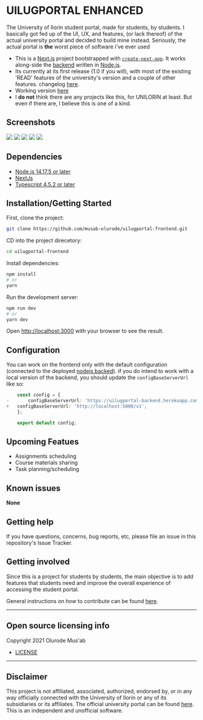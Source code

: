 # UILUGPORTAL ENHANCED

The University of Ilorin student portal, made for students, by students.
I basically got fed up of the UI, UX, and features, (or lack thereof) of the actual university portal and decided to build mine instead. Seriously, the actual portal is **the** worst piece of software i've ever used

-   This is a [Next.js](https://nextjs.org/) project bootstrapped with [`create-next-app`](https://github.com/vercel/next.js/tree/canary/packages/create-next-app). It works along-side the [backend](https://github.com/musab-olurode/uilugportal-backend) written in [Node.js](https://nodejs.org/en/).
-   Its currently at its first release (1.0 if you will), with most of the existing 'READ' features of the university's version and a couple of other features. changelog [here](CHANGELOG.md).
-   Working version [here](https://uilugportal.vercel.app)
-   I **do not** think there are any projects like this, for UNILORIN at least. But even if there are, I believe this is one of a kind.

## Screenshots

![](https://user-images.githubusercontent.com/49688259/148561184-17d8337a-d251-4df4-8c6a-2ca34e7267eb.png)
![](https://user-images.githubusercontent.com/49688259/148434304-f8b4b8e1-d3fe-442e-abc8-708679c343ab.png)
![](https://user-images.githubusercontent.com/49688259/148434364-f50a8ee4-a883-4d29-aa27-592cc9bb2512.png)
![](https://user-images.githubusercontent.com/49688259/148434423-9407e223-e9f0-4497-8a27-a646127a1ddc.png)
![](https://user-images.githubusercontent.com/49688259/148434511-e8ed8ae5-b91d-41bb-ac6a-2428f7931fb3.png)

## Dependencies

-   [Node.js 14.17.5 or later](https://nodejs.org/en/)
-   [NextJs](https://nextjs.org/)
-   [Typescript 4.5.2 or later](https://www.typescriptlang.org/)

## Installation/Getting Started

First, clone the project:

```bash
git clone https://github.com/musab-olurode/uilugportal-frontend.git
```

CD into the project direcetory:

```bash
cd uilugportal-frontend
```

Install dependencies:

```bash
npm install
# or
yarn
```

Run the development server:

```bash
npm run dev
# or
yarn dev
```

Open [http://localhost:3000](http://localhost:3000) with your browser to see the result.

## Configuration

You can work on the frontend only with the default configuration (connected to the deployed [nodejs backed](https://uilugportal-backend.herokuapp.com/v1)). if you do intend to work with a local version of the backend, you should update the `configBaseServerUrl` like so:

```typescript
    const config = {
-       configBaseServerUrl: 'https://uilugportal-backend.herokuapp.com/v1',
+	configBaseServerUrl: 'http://localhost:5000/v1',
    };

    export default config;
```

## Upcoming Featues

-   Assignments scheduling
-   Course materials sharing
-   Task planning/scheduling

<!-- ## Tests

**COMING SOON** -->

## Known issues

**None**

## Getting help

If you have questions, concerns, bug reports, etc, please file an issue in this repository's Issue Tracker.

## Getting involved

Since this is a project for students by students, the main objective is to add features that students need and improve the overall experience of accessing the student portal.

General instructions on _how_ to contribute can be found [here](CONTRIBUTING.md).

---

## Open source licensing info

Copyright 2021 Olurode Mus'ab

-   [LICENSE](LICENSE)

---

<!-- ## Credits and references

1. Projects that inspired you
2. Related projects
3. Books, papers, talks, or other sources that have meaningful impact or influence on this project -->

## Disclaimer

This project is not affiliated, associated, authorized, endorsed by, or in any way officially connected with the University of Ilorin or any of its subsidiaries or its affiliates. The official university portal can be found [here](https://uilugportal.unilorin.edu.ng/index.php). This is an independent and unofficial software.
